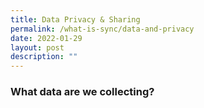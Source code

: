 ```yaml
---
title: Data Privacy & Sharing
permalink: /what-is-sync/data-and-privacy
date: 2022-01-29
layout: post
description: ""
---
```





### **What data are we collecting?**